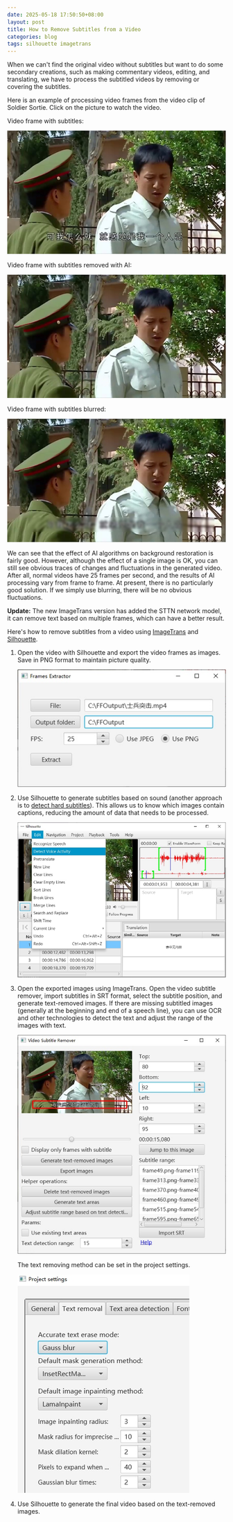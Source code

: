 ```yaml
---
date: 2025-05-18 17:50:50+08:00
layout: post
title: How to Remove Subtitles from a Video
categories: blog
tags: silhouette imagetrans
---
```


When we can't find the original video without subtitles but want to do some secondary creations, such as making commentary videos, editing, and translating, we have to process the subtitled videos by removing or covering the subtitles.

Here is an example of processing video frames from the video clip of Soldier Sortie. Click on the picture to watch the video.

Video frame with subtitles:

[![frame](/album/subtitle-removal/frame52.jpg)](https://github.com/xulihang/BasicCAT-website/releases/download/attachments/Subtitle-Removal-Sample.mp4)

Video frame with subtitles removed with AI:

[![frame ai](/album/subtitle-removal/frame52-ai.jpg)](https://github.com/xulihang/BasicCAT-website/releases/download/attachments/Subtitle-Removal-Sample-AI.mp4)

Video frame with subtitles blurred:

[![frame blur](/album/subtitle-removal/frame52-blur.jpg)](https://github.com/xulihang/BasicCAT-website/releases/download/attachments/Subtitle-Removal-Sample-Blur.mp4)

We can see that the effect of AI algorithms on background restoration is fairly good. However, although the effect of a single image is OK, you can still see obvious traces of changes and fluctuations in the generated video. After all, normal videos have 25 frames per second, and the results of AI processing vary from frame to frame. At present, there is no particularly good solution. If we simply use blurring, there will be no obvious fluctuations.

**Update:** The new ImageTrans version has added the STTN network model, it can remove text based on multiple frames, which can have a better result.

Here's how to remove subtitles from a video using [ImageTrans](/imagetrans/) and [Silhouette](/silhouette/).


1. Open the video with Silhouette and export the video frames as images. Save in PNG format to maintain picture quality.

   ![Extract Frame](/album/subtitle-removal/extract-frames.jpg)

2. Use Silhouette to generate subtitles based on sound (another approach is to [detect hard subtitles](/how-to-extract-hardcoded-subtitle/)). This allows us to know which images contain captions, reducing the amount of data that needs to be processed.

   ![Detect voice activity](/album/subtitle-removal/detect-voice-activity.jpg)

3. Open the exported images using ImageTrans. Open the video subtitle remover, import subtitles in SRT format, select the subtitle position, and generate text-removed images. If there are missing subtitled images (generally at the beginning and end of a speech line), you can use OCR and other technologies to detect the text and adjust the range of the images with text.

   ![Subtitle Remover](/album/subtitle-removal/subtitle-remover.jpg)

   The text removing method can be set in the project settings.

   ![Text Removal Settings](/album/subtitle-removal/text-removal-settings.jpg)

4. Use Silhouette to generate the final video based on the text-removed images.





